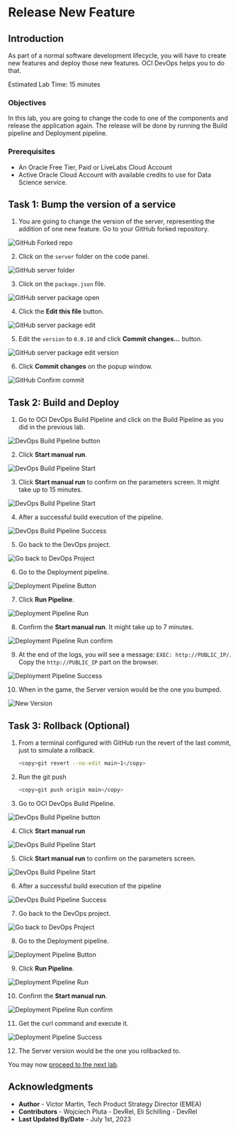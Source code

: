 # Release New Feature

## Introduction

As part of a normal software development lifecycle, you will have to create new features and deploy those new features. OCI DevOps helps you to do that.

Estimated Lab Time: 15 minutes

### Objectives

In this lab, you are going to change the code to one of the components and release the application again. The release will be done by running the Build pipeline and Deployment pipeline.

### Prerequisites

* An Oracle Free Tier, Paid or LiveLabs Cloud Account
* Active Oracle Cloud Account with available credits to use for Data Science service.

## Task 1: Bump the version of a service

1. You are going to change the version of the server, representing the addition of one new feature. Go to your GitHub forked repository.

  ![GitHub Forked repo](./images/github-forked-repo.png)

2. Click on the `server` folder on the code panel.

  ![GitHub server folder](./images/github-server-folder.png)

3. Click on the `package.json` file.

  ![GitHub server package open](./images/github-server-package-open.png)

4. Click the **Edit this file** button.

  ![GitHub server package edit](./images/github-server-package-edit.png)

5. Edit the `version` to `0.0.10` and click **Commit changes...** button.

  ![GitHub server package edit version](./images/github-server-package-edit-version.png)

6. Click **Commit changes** on the popup window.

  ![GitHub Confirm commit](./images/github-commit-form.png)

## Task 2: Build and Deploy

1. Go to OCI DevOps Build Pipeline and click on the Build Pipeline as you did in the previous lab.

  ![DevOps Build Pipeline button](./images/devops-build-pipeline-button.png)

2. Click **Start manual run**.

  ![DevOps Build Pipeline Start ](./images/devops-build-pipeline-start.png)

3. Click **Start manual run** to confirm on the parameters screen. It might take up to 15 minutes.

  ![DevOps Build Pipeline Start ](./images/devops-build-pipeline-start-run.png)

4. After a successful build execution of the pipeline.

  ![DevOps Build Pipeline Success](./images/devops-build-pipeline-success.png)

5. Go back to the DevOps project.

  ![Go back to DevOps Project](./images/back-to-project.png)

6. Go to the Deployment pipeline.

  ![Deployment Pipeline Button](./images/deployment-pipeline-button.png)

7. Click **Run Pipeline**.

  ![Deployment Pipeline Run](./images/deployment-pipeline-run.png)

8. Confirm the **Start manual run**. It might take up to 7 minutes.

  ![Deployment Pipeline Run confirm](./images/deployment-pipeline-run-confirm.png)

9. At the end of the logs, you will see a message: `EXEC: http://PUBLIC_IP/`. Copy the `http://PUBLIC_IP` part on the browser.

  ![Deployment Pipeline Success](./images/deployment-pipeline-success.png)

10. When in the game, the Server version would be the one you bumped.

  ![New Version](./images/new-version.png)

## Task 3: Rollback (Optional)

1. From a terminal configured with GitHub run the revert of the last commit, just to simulate a rollback.

    ```bash
    <copy>git revert --no-edit main~1</copy>
    ```

2. Run the git push

    ```bash
    <copy>git push origin main</copy>
    ```

3. Go to OCI DevOps Build Pipeline.

  ![DevOps Build Pipeline button](./images/devops-build-pipeline-button.png)

4. Click **Start manual run**

  ![DevOps Build Pipeline Start ](./images/devops-build-pipeline-start.png)

5. Click **Start manual run** to confirm on the parameters screen.

  ![DevOps Build Pipeline Start ](./images/devops-build-pipeline-start-run.png)

6. After a successful build execution of the pipeline

  ![DevOps Build Pipeline Success](./images/devops-build-pipeline-success.png)

7. Go back to the DevOps project.

  ![Go back to DevOps Project](./images/back-to-project.png)

8. Go to the Deployment pipeline.

  ![Deployment Pipeline Button](./images/deployment-pipeline-button.png)

9. Click **Run Pipeline**.

  ![Deployment Pipeline Run](./images/deployment-pipeline-run.png)

10. Confirm the **Start manual run**.

  ![Deployment Pipeline Run confirm](./images/deployment-pipeline-run-confirm.png)

11. Get the curl command and execute it.

  ![Deployment Pipeline Success](./images/deployment-pipeline-success.png)

12. The Server version would be the one you rollbacked to.

You may now [proceed to the next lab](#next).

## Acknowledgments

* **Author** - Victor Martin, Tech Product Strategy Director (EMEA)
* **Contributors** - Wojciech Pluta - DevRel, Eli Schilling - DevRel
* **Last Updated By/Date** - July 1st, 2023